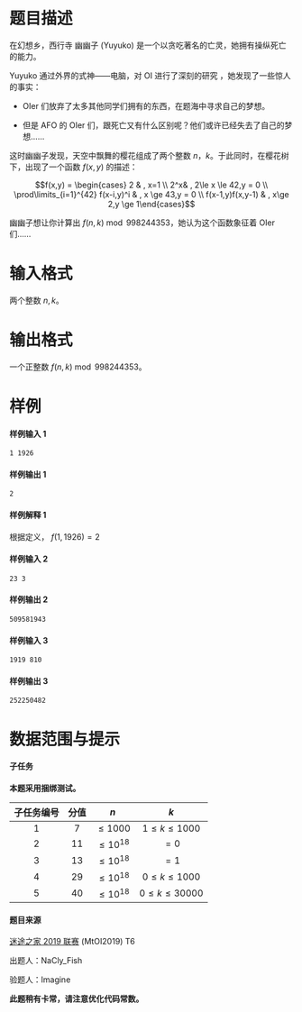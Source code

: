 
# 题目描述

在幻想乡，西行寺 幽幽子 (Yuyuko) 是一个以贪吃著名的亡灵，她拥有操纵死亡的能力。

Yuyuko 通过外界的式神——电脑，对 OI 进行了深刻的研究 ，她发现了一些惊人的事实：

* OIer 们放弃了太多其他同学们拥有的东西，在题海中寻求自己的梦想。  

* 但是 AFO 的 OIer 们，跟死亡又有什么区别呢？他们或许已经失去了自己的梦想……

这时幽幽子发现，天空中飘舞的樱花组成了两个整数 $n$，$k$。于此同时，在樱花树下，出现了一个函数 $f(x,y)$ 的描述：

$$f(x,y) = \begin{cases} 2 & , x=1 \\ 2^x& , 2\le x \le 42,y = 0 \\ \prod\limits_{i=1}^{42} f(x-i,y)^i & , x \ge 43,y = 0 \\ f(x-1,y)f(x,y-1) & , x\ge 2,y \ge 1\end{cases}$$


幽幽子想让你计算出 $f(n,k) \bmod 998244353$，她认为这个函数象征着 OIer 们……

# 输入格式

两个整数 $n,k$。

# 输出格式

一个正整数 $f(n,k) \bmod 998244353$。

# 样例

#### 样例输入 1

```plain
1 1926
```
#### 样例输出 1

```plain
2
```

#### 样例解释 1

根据定义， $f(1,1926)=2$

#### 样例输入 2

```plain
23 3
```

#### 样例输出 2

```plain
509581943
```

#### 样例输入 3

```plain
1919 810
```

#### 样例输出 3

```plain
252250482
```


# 数据范围与提示

#### 子任务

**本题采用捆绑测试。**

|子任务编号|分值|$n$|$k$|
|:-:|:-:|:-:|:-:|
|$1$|$7$|$\leq 1000$|$1\leq k\leq 1000$|
|$2$|$11$|$\leq 10^{18}$|$=0$|
|$3$|$13$|$\leq 10^{18}$|$=1$|
|$4$|$29$|$\leq 10^{18}$|$0\leq k\leq 1000$|
|$5$|$40$|$\leq 10^{18}$|$0\leq k\leq 30000$|

#### 题目来源

[迷途之家 2019 联赛](https://www.luogu.org/contest/20135) (MtOI2019) T6

出题人：NaCly_Fish

验题人：Imagine

**此题稍有卡常，请注意优化代码常数。**

